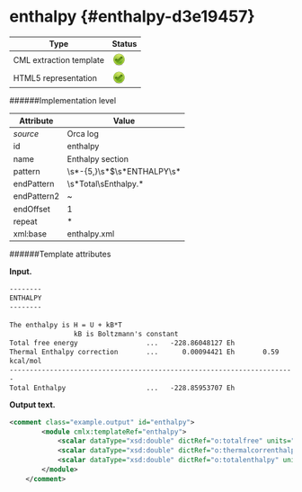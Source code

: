 # enthalpy {#enthalpy-d3e19457}


| Type                                                                                                                                                | Status                                                                                                                                              |
|----|----|
| CML extraction template                                                                                                                             | ![](/imgs/Total.png)                                                                                                                                |
| HTML5 representation                                                                                                                                | ![](/imgs/Total.png)                                                                                                                                |

######Implementation level

| Attribute                                                                                                                                           | Value                                                                                                                                               |
|----|----|
| *source*                                                                                                                                            | Orca log                                                                                                                                            |
| id                                                                                                                                                  | enthalpy                                                                                                                                            |
| name                                                                                                                                                | Enthalpy section                                                                                                                                    |
| pattern                                                                                                                                             | \\s\*-{5,}\\s\*\$\\s\*ENTHALPY\\s\*                                                                                                                 |
| endPattern                                                                                                                                          | \\s\*Total\\sEnthalpy.\*                                                                                                                            |
| endPattern2                                                                                                                                         | \~                                                                                                                                                  |
| endOffset                                                                                                                                           | 1                                                                                                                                                   |
| repeat                                                                                                                                              | \*                                                                                                                                                  |
| xml:base                                                                                                                                            | enthalpy.xml                                                                                                                                        |

######Template attributes

**Input.**

    --------
    ENTHALPY
    --------

    The enthalpy is H = U + kB*T
                    kB is Boltzmann's constant
    Total free energy                 ...   -228.86048127 Eh
    Thermal Enthalpy correction       ...      0.00094421 Eh       0.59 kcal/mol
    -----------------------------------------------------------------------
    Total Enthalpy                    ...   -228.85953707 Eh    
        

**Output text.**

```xml
<comment class="example.output" id="enthalpy">
        <module cmlx:templateRef="enthalpy">
            <scalar dataType="xsd:double" dictRef="o:totalfree" units="nonsi:hartree">-228.86048127</scalar>
            <scalar dataType="xsd:double" dictRef="o:thermalcorrenthalpy" units="nonsi:hartree">0.00094421</scalar>
            <scalar dataType="xsd:double" dictRef="o:totalenthalpy" units="nonsi:hartree">-228.85953707</scalar>
        </module>
    </comment>
```
